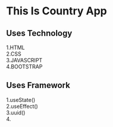<!--This Country App--> 
# This Is Country App 
## Uses Technology   
1.HTML  
2.CSS  
3.JAVASCRIPT  
4.BOOTSTRAP  
## Uses Framework  
1.useState()  
2.useEffect()  
3.uuid()  
4.
